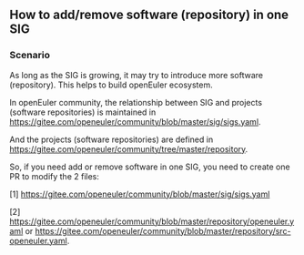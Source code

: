 ## How to add/remove software (repository) in one SIG

### Scenario

As long as the SIG is growing, it may try to introduce more software (repository). This helps to build openEuler ecosystem. 

In openEuler community, the relationship between SIG and projects (software repositories) is maintained in <https://gitee.com/openeuler/community/blob/master/sig/sigs.yaml>. 

And the projects (software repositories) are defined in <https://gitee.com/openeuler/community/tree/master/repository>. 

So, if you need add or remove software in one SIG, you need to create one PR to modify the 2 files:

[1] <https://gitee.com/openeuler/community/blob/master/sig/sigs.yaml>

[2] <https://gitee.com/openeuler/community/blob/master/repository/openeuler.yaml> or <https://gitee.com/openeuler/community/blob/master/repository/src-openeuler.yaml>. 

